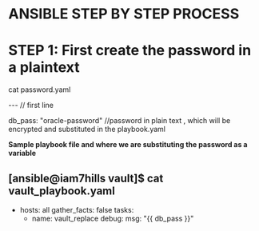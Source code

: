 ANSIBLE STEP BY STEP PROCESS
============================

STEP 1: First create the password in a plaintext
=============================================

cat password.yaml

   --- // first line
   
   db_pass: "oracle-password" //password in plain text , which will be encrypted and substituted in the playbook.yaml

   **Sample playbook file and where we are substituting the password as a variable**

[ansible@iam7hills vault]$ cat vault_playbook.yaml
---
- hosts: all
  gather_facts: false
  tasks:
    - name: vault_replace
      debug:
        msg: "{{ db_pass }}"
